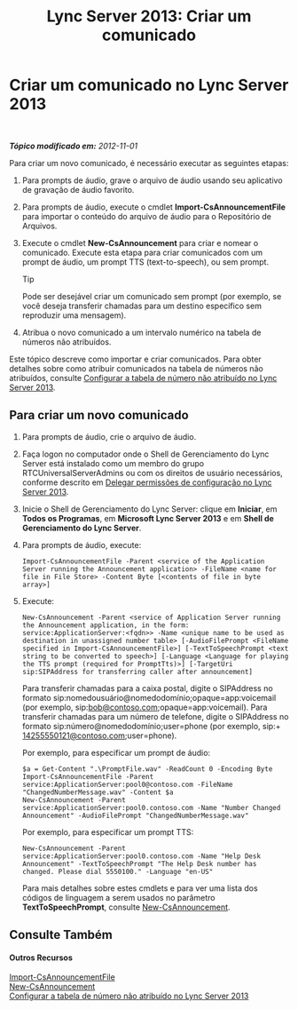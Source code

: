 ﻿---
title: 'Lync Server 2013: Criar um comunicado'
TOCTitle: Criar um comunicado
ms:assetid: a6fd5922-fe46-41ba-94e3-c76b1101a31b
ms:mtpsurl: https://technet.microsoft.com/pt-br/library/Gg412783(v=OCS.15)
ms:contentKeyID: 49307714
ms.date: 05/19/2016
mtps_version: v=OCS.15
ms.translationtype: HT
---

# Criar um comunicado no Lync Server 2013

 

_**Tópico modificado em:** 2012-11-01_

Para criar um novo comunicado, é necessário executar as seguintes etapas:

1.  Para prompts de áudio, grave o arquivo de áudio usando seu aplicativo de gravação de áudio favorito.

2.  Para prompts de áudio, execute o cmdlet **Import-CsAnnouncementFile** para importar o conteúdo do arquivo de áudio para o Repositório de Arquivos.

3.  Execute o cmdlet **New-CsAnnouncement** para criar e nomear o comunicado. Execute esta etapa para criar comunicados com um prompt de áudio, um prompt TTS (text-to-speech), ou sem prompt.
    

    > [!TIP]
    > Pode ser desejável criar um comunicado sem prompt (por exemplo, se você deseja transferir chamadas para um destino específico sem reproduzir uma mensagem).



4.  Atribua o novo comunicado a um intervalo numérico na tabela de números não atribuídos.

Este tópico descreve como importar e criar comunicados. Para obter detalhes sobre como atribuir comunicados na tabela de números não atribuídos, consulte [Configurar a tabela de número não atribuído no Lync Server 2013](lync-server-2013-configure-the-unassigned-number-table.md).

## Para criar um novo comunicado

1.  Para prompts de áudio, crie o arquivo de áudio.

2.  Faça logon no computador onde o Shell de Gerenciamento do Lync Server está instalado como um membro do grupo RTCUniversalServerAdmins ou com os direitos de usuário necessários, conforme descrito em [Delegar permissões de configuração no Lync Server 2013](lync-server-2013-delegate-setup-permissions.md).

3.  Inicie o Shell de Gerenciamento do Lync Server: clique em **Iniciar**, em **Todos os Programas**, em **Microsoft Lync Server 2013** e em **Shell de Gerenciamento do Lync Server**.

4.  Para prompts de áudio, execute:
    
        Import-CsAnnouncementFile -Parent <service of the Application Server running the Announcement application> -FileName <name for file in File Store> -Content Byte [<contents of file in byte array>]

5.  Execute:
    
        New-CsAnnouncement -Parent <service of Application Server running the Announcement application, in the form: service:ApplicationServer:<fqdn>> -Name <unique name to be used as destination in unassigned number table> [-AudioFilePrompt <FileName specified in Import-CsAnnouncementFile>] [-TextToSpeechPrompt <text string to be converted to speech>] [-Language <Language for playing the TTS prompt (required for PromptTts)>] [-TargetUri sip:SIPAddress for transferring caller after announcement]
    
    Para transferir chamadas para a caixa postal, digite o SIPAddress no formato sip:nomedousuário@nomedodomínio;opaque=app:voicemail (por exemplo, sip:bob@contoso.com;opaque=app:voicemail). Para transferir chamadas para um número de telefone, digite o SIPAddress no formato sip:número@nomedodomínio;user=phone (por exemplo, sip:+ 14255550121@contoso.com;user=phone).
    
    Por exemplo, para especificar um prompt de áudio:
    
        $a = Get-Content ".\PromptFile.wav" -ReadCount 0 -Encoding Byte
        Import-CsAnnouncementFile -Parent service:ApplicationServer:pool0@contoso.com -FileName "ChangedNumberMessage.wav" -Content $a
        New-CsAnnouncement -Parent service:ApplicationServer:pool0.contoso.com -Name "Number Changed Announcement" -AudioFilePrompt "ChangedNumberMessage.wav"
    
    Por exemplo, para especificar um prompt TTS:
    
        New-CsAnnouncement -Parent service:ApplicationServer:pool0.contoso.com -Name "Help Desk Announcement" -TextToSpeechPrompt "The Help Desk number has changed. Please dial 5550100." -Language "en-US"
    
    Para mais detalhes sobre estes cmdlets e para ver uma lista dos códigos de linguagem a serem usados no parâmetro **TextToSpeechPrompt**, consulte [New-CsAnnouncement](new-csannouncement.md).

## Consulte Também

#### Outros Recursos

[Import-CsAnnouncementFile](import-csannouncementfile.md)  
[New-CsAnnouncement](new-csannouncement.md)  
[Configurar a tabela de número não atribuído no Lync Server 2013](lync-server-2013-configure-the-unassigned-number-table.md)

